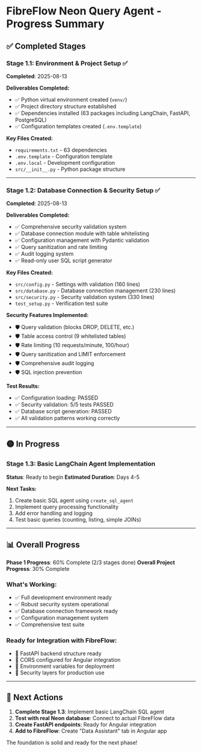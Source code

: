 # FibreFlow Neon Query Agent - Progress Summary

## ✅ Completed Stages

### Stage 1.1: Environment & Project Setup ✅
**Completed**: 2025-08-13

**Deliverables Completed:**
- ✅ Python virtual environment created (`venv/`)
- ✅ Project directory structure established
- ✅ Dependencies installed (63 packages including LangChain, FastAPI, PostgreSQL)
- ✅ Configuration templates created (`.env.template`)

**Key Files Created:**
- `requirements.txt` - 63 dependencies
- `.env.template` - Configuration template
- `.env.local` - Development configuration
- `src/__init__.py` - Python package structure

---

### Stage 1.2: Database Connection & Security Setup ✅
**Completed**: 2025-08-13

**Deliverables Completed:**
- ✅ Comprehensive security validation system
- ✅ Database connection module with table whitelisting
- ✅ Configuration management with Pydantic validation
- ✅ Query sanitization and rate limiting
- ✅ Audit logging system
- ✅ Read-only user SQL script generator

**Key Files Created:**
- `src/config.py` - Settings with validation (160 lines)
- `src/database.py` - Database connection management (230 lines) 
- `src/security.py` - Security validation system (330 lines)
- `test_setup.py` - Verification test suite

**Security Features Implemented:**
- 🛡️ Query validation (blocks DROP, DELETE, etc.)
- 🛡️ Table access control (9 whitelisted tables)
- 🛡️ Rate limiting (10 requests/minute, 100/hour)
- 🛡️ Query sanitization and LIMIT enforcement
- 🛡️ Comprehensive audit logging
- 🛡️ SQL injection prevention

**Test Results:**
- ✅ Configuration loading: PASSED
- ✅ Security validation: 5/5 tests PASSED
- ✅ Database script generation: PASSED
- ✅ All validation patterns working correctly

---

## 🟡 In Progress

### Stage 1.3: Basic LangChain Agent Implementation
**Status**: Ready to begin
**Estimated Duration**: Days 4-5

**Next Tasks:**
1. Create basic SQL agent using `create_sql_agent`
2. Implement query processing functionality  
3. Add error handling and logging
4. Test basic queries (counting, listing, simple JOINs)

---

## 📊 Overall Progress

**Phase 1 Progress**: 60% Complete (2/3 stages done)
**Overall Project Progress**: 30% Complete

### What's Working:
- ✅ Full development environment ready
- ✅ Robust security system operational
- ✅ Database connection framework ready
- ✅ Configuration management system
- ✅ Comprehensive test suite

### Ready for Integration with FibreFlow:
- 🔧 FastAPI backend structure ready
- 🔧 CORS configured for Angular integration
- 🔧 Environment variables for deployment
- 🔧 Security layers for production use

---

## 🚀 Next Actions

1. **Complete Stage 1.3**: Implement basic LangChain SQL agent
2. **Test with real Neon database**: Connect to actual FibreFlow data
3. **Create FastAPI endpoints**: Ready for Angular integration
4. **Add to FibreFlow**: Create "Data Assistant" tab in Angular app

The foundation is solid and ready for the next phase!